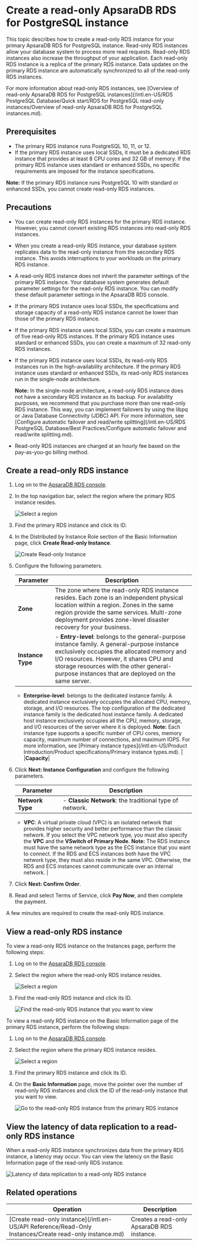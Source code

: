 # Create a read-only ApsaraDB RDS for PostgreSQL instance

This topic describes how to create a read-only RDS instance for your primary ApsaraDB RDS for PostgreSQL instance. Read-only RDS instances allow your database system to process more read requests. Read-only RDS instances also increase the throughput of your application. Each read-only RDS instance is a replica of the primary RDS instance. Data updates on the primary RDS instance are automatically synchronized to all of the read-only RDS instances.

For more information about read-only RDS instances, see [Overview of read-only ApsaraDB RDS for PostgreSQL instances](/intl.en-US/RDS PostgreSQL Database/Quick start/RDS for PostgreSQL read-only instances/Overview of read-only ApsaraDB RDS for PostgreSQL instances.md).

## Prerequisites

-   The primary RDS instance runs PostgreSQL 10, 11, or 12.
-   If the primary RDS instance uses local SSDs, it must be a dedicated RDS instance that provides at least 8 CPU cores and 32 GB of memory. If the primary RDS instance uses standard or enhanced SSDs, no specific requirements are imposed for the instance specifications.

**Note:** If the primary RDS instance runs PostgreSQL 10 with standard or enhanced SSDs, you cannot create read-only RDS instances.

## Precautions

-   You can create read-only RDS instances for the primary RDS instance. However, you cannot convert existing RDS instances into read-only RDS instances.
-   When you create a read-only RDS instance, your database system replicates data to the read-only instance from the secondary RDS instance. This avoids interruptions to your workloads on the primary RDS instance.
-   A read-only RDS instance does not inherit the parameter settings of the primary RDS instance. Your database system generates default parameter settings for the read-only RDS instance. You can modify these default parameter settings in the ApsaraDB RDS console.
-   If the primary RDS instance uses local SSDs, the specifications and storage capacity of a read-only RDS instance cannot be lower than those of the primary RDS instance.
-   If the primary RDS instance uses local SSDs, you can create a maximum of five read-only RDS instances. If the primary RDS instance uses standard or enhanced SSDs, you can create a maximum of 32 read-only RDS instances.
-   If the primary RDS instance uses local SSDs, its read-only RDS instances run in the high-availability architecture. If the primary RDS instance uses standard or enhanced SSDs, its read-only RDS instances run in the single-node architecture.

    **Note:** In the single-node architecture, a read-only RDS instance does not have a secondary RDS instance as its backup. For availability purposes, we recommend that you purchase more than one read-only RDS instance. This way, you can implement failovers by using the libpq or Java Database Connectivity \(JDBC\) API. For more information, see [Configure automatic failover and read/write splitting](/intl.en-US/RDS PostgreSQL Database/Best Practices/Configure automatic failover and read/write splitting.md).

-   Read-only RDS instances are charged at an hourly fee based on the pay-as-you-go billing method.

## Create a read-only RDS instance

1.  Log on to the [ApsaraDB RDS console](https://rds.console.aliyun.com/).
2.  In the top navigation bar, select the region where the primary RDS instance resides.

    ![Select a region](https://static-aliyun-doc.oss-accelerate.aliyuncs.com/assets/img/en-US/8651559951/p36543.png)

3.  Find the primary RDS instance and click its ID.
4.  In the Distributed by Instance Role section of the Basic Information page, click **Create Read-only Instance**.

    ![Create Read-only Instance](https://static-aliyun-doc.oss-accelerate.aliyuncs.com/assets/img/en-US/6840359951/p39780.png)

5.  Configure the following parameters.

    |Parameter|Description|
    |---------|-----------|
    |**Zone**|The zone where the read-only RDS instance resides. Each zone is an independent physical location within a region. Zones in the same region provide the same services. Multi-zone deployment provides zone-level disaster recovery for your business.|
    |**Instance Type**|    -   **Entry-level**: belongs to the general-purpose instance family. A general-purpose instance exclusively occupies the allocated memory and I/O resources. However, it shares CPU and storage resources with the other general-purpose instances that are deployed on the same server.
    -   **Enterprise-level**: belongs to the dedicated instance family. A dedicated instance exclusively occupies the allocated CPU, memory, storage, and I/O resources. The top configuration of the dedicated instance family is the dedicated host instance family. A dedicated host instance exclusively occupies all the CPU, memory, storage, and I/O resources of the server where it is deployed.
**Note:** Each instance type supports a specific number of CPU cores, memory capacity, maximum number of connections, and maximum IOPS. For more information, see [Primary instance types](/intl.en-US/Product Introduction/Product specifications/Primary instance types.md). |
    |**Capacity**|

6.  Click **Next: Instance Configuration** and configure the following parameters.

    |Parameter|Description|
    |---------|-----------|
    |**Network Type**|    -   **Classic Network**: the traditional type of network.
    -   **VPC**: A virtual private cloud \(VPC\) is an isolated network that provides higher security and better performance than the classic network. If you select the VPC network type, you must also specify the **VPC** and the **VSwitch of Primary Node**.
**Note:** The RDS instance must have the same network type as the ECS instance that you want to connect. If the RDS and ECS instances both have the VPC network type, they must also reside in the same VPC. Otherwise, the RDS and ECS instances cannot communicate over an internal network. |

7.  Click **Next: Confirm Order**.
8.  Read and select Terms of Service, click **Pay Now**, and then complete the payment.

A few minutes are required to create the read-only RDS instance.

## View a read-only RDS instance

To view a read-only RDS instance on the Instances page, perform the following steps:

1.  Log on to the [ApsaraDB RDS console](https://rds.console.aliyun.com/).
2.  Select the region where the read-only RDS instance resides.

    ![Select a region](https://static-aliyun-doc.oss-accelerate.aliyuncs.com/assets/img/en-US/8651559951/p36543.png)

3.  Find the read-only RDS instance and click its ID.

    ![Find the read-only RDS instance that you want to view](https://static-aliyun-doc.oss-accelerate.aliyuncs.com/assets/img/en-US/7840359951/p39783.png)


To view a read-only RDS instance on the Basic Information page of the primary RDS instance, perform the following steps:

1.  Log on to the [ApsaraDB RDS console](https://rds.console.aliyun.com/).
2.  Select the region where the primary RDS instance resides.

    ![Select a region](https://static-aliyun-doc.oss-accelerate.aliyuncs.com/assets/img/en-US/8651559951/p36543.png)

3.  Find the primary RDS instance and click its ID.
4.  On the **Basic Information** page, move the pointer over the number of read-only RDS instances and click the ID of the read-only instance that you want to view.

    ![Go to the read-only RDS instance from the primary RDS instance](https://static-aliyun-doc.oss-accelerate.aliyuncs.com/assets/img/en-US/7840359951/p39784.png)


## View the latency of data replication to a read-only RDS instance

When a read-only RDS instance synchronizes data from the primary RDS instance, a latency may occur. You can view the latency on the Basic Information page of the read-only RDS instance.

![Latency of data replication to a read-only RDS instance](https://static-aliyun-doc.oss-accelerate.aliyuncs.com/assets/img/en-US/7840359951/p39785.png)

## Related operations

|Operation|Description|
|---------|-----------|
|[Create read-only instance](/intl.en-US/API Reference/Read-Only Instances/Create read-only instance.md)|Creates a read-only ApsaraDB RDS instance.|

